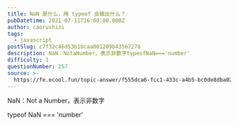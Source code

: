 ```yaml
---
title: NaN 是什么，用 typeof 会输出什么？
pubDatetime: 2021-07-11T16:00:00.000Z
author: caorushizi
tags:
  - javascript
postSlug: c7f32c46d53b1bcaa001209b43567278
description: NaN：NotaNumber，表示非数字typeofNaN==='number'
difficulty: 1
questionNumber: 257
source: >-
  https://fe.ecool.fun/topic-answer/f555dca6-fcc1-433c-a4b5-bc0de8dba02b?orderBy=updateTime&order=desc&tagId=10
---
```


NaN：Not a Number，表示非数字

typeof NaN === 'number'
